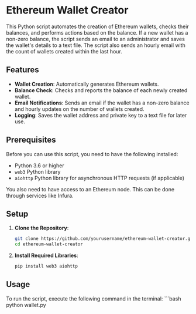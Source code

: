 # Ethereum Wallet Creator

This Python script automates the creation of Ethereum wallets, checks their balances, and performs actions based on the balance. If a new wallet has a non-zero balance, the script sends an email to an administrator and saves the wallet's details to a text file. The script also sends an hourly email with the count of wallets created within the last hour.

## Features

- **Wallet Creation**: Automatically generates Ethereum wallets.
- **Balance Check**: Checks and reports the balance of each newly created wallet.
- **Email Notifications**: Sends an email if the wallet has a non-zero balance and hourly updates on the number of wallets created.
- **Logging**: Saves the wallet address and private key to a text file for later use.

## Prerequisites

Before you can use this script, you need to have the following installed:

- Python 3.6 or higher
- `web3` Python library
- `aiohttp` Python library for asynchronous HTTP requests (if applicable)

You also need to have access to an Ethereum node. This can be done through services like Infura.

## Setup

1. **Clone the Repository**:
   ```bash
   git clone https://github.com/yourusername/ethereum-wallet-creator.git
   cd ethereum-wallet-creator
2. **Install Required Libraries**:
   ```bash
   pip install web3 aiohttp
   

## Usage

To run the script, execute the following command in the terminal:
    ```bash
    python wallet.py